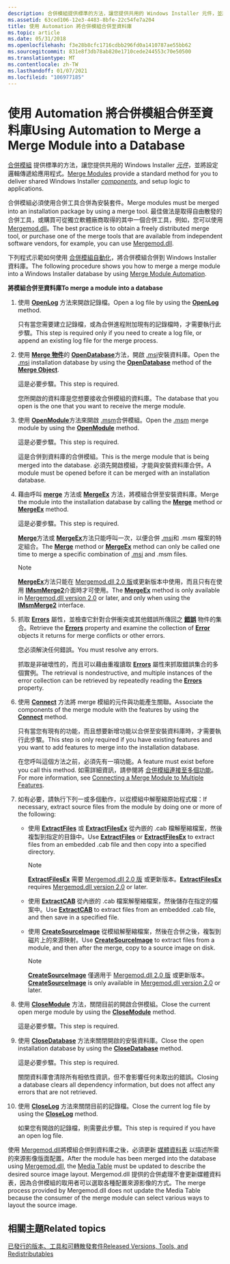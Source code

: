 ```yaml
---
description: 合併模組提供標準的方法，讓您提供共用的 Windows Installer 元件，並將設定邏輯傳遞給應用程式。
ms.assetid: 63ced106-12e3-4483-8bfe-22c54fe7a204
title: 使用 Automation 將合併模組合併至資料庫
ms.topic: article
ms.date: 05/31/2018
ms.openlocfilehash: f3e28b8cfc1716cdbb296fd0a1410787ae55bb62
ms.sourcegitcommit: 831e8f3db78ab820e1710cede244553c70e50500
ms.translationtype: MT
ms.contentlocale: zh-TW
ms.lasthandoff: 01/07/2021
ms.locfileid: "106977185"
---
```

# <a name="using-automation-to-merge-a-merge-module-into-a-database"></a><span data-ttu-id="5bba0-103">使用 Automation 將合併模組合併至資料庫</span><span class="sxs-lookup"><span data-stu-id="5bba0-103">Using Automation to Merge a Merge Module into a Database</span></span>

<span data-ttu-id="5bba0-104">[合併模組](merge-modules.md) 提供標準的方法，讓您提供共用的 Windows Installer [*元件*](c-gly.md)，並將設定邏輯傳遞給應用程式。</span><span class="sxs-lookup"><span data-stu-id="5bba0-104">[Merge Modules](merge-modules.md) provide a standard method for you to deliver shared Windows Installer [*components*](c-gly.md), and setup logic to applications.</span></span>

<span data-ttu-id="5bba0-105">合併模組必須使用合併工具合併為安裝套件。</span><span class="sxs-lookup"><span data-stu-id="5bba0-105">Merge modules must be merged into an installation package by using a merge tool.</span></span> <span data-ttu-id="5bba0-106">最佳做法是取得自由散發的合併工具，或購買可從獨立軟體廠商取得的其中一個合併工具，例如，您可以使用 [Mergemod.dll](merge-module-automation.md)。</span><span class="sxs-lookup"><span data-stu-id="5bba0-106">The best practice is to obtain a freely distributed merge tool, or purchase one of the merge tools that are available from independent software vendors, for example, you can use [Mergemod.dll](merge-module-automation.md).</span></span>

<span data-ttu-id="5bba0-107">下列程式示範如何使用 [合併模組自動化](merge-module-automation.md)，將合併模組合併到 Windows Installer 資料庫。</span><span class="sxs-lookup"><span data-stu-id="5bba0-107">The following procedure shows you how to merge a merge module into a Windows Installer database by using [Merge Module Automation](merge-module-automation.md).</span></span>

<span data-ttu-id="5bba0-108">**將模組合併至資料庫**</span><span class="sxs-lookup"><span data-stu-id="5bba0-108">**To merge a module into a database**</span></span>

1.  <span data-ttu-id="5bba0-109">使用 [**OpenLog**](merge-openlog.md) 方法來開啟記錄檔。</span><span class="sxs-lookup"><span data-stu-id="5bba0-109">Open a log file by using the [**OpenLog**](merge-openlog.md) method.</span></span>

    <span data-ttu-id="5bba0-110">只有當您需要建立記錄檔，或為合併進程附加現有的記錄檔時，才需要執行此步驟。</span><span class="sxs-lookup"><span data-stu-id="5bba0-110">This step is required only if you need to create a log file, or append an existing log file for the merge process.</span></span>

2.  <span data-ttu-id="5bba0-111">使用 [**Merge 物件**](merge-object.md)的 [**OpenDatabase**](merge-opendatabase.md)方法，開啟 [.msi](windows-installer-file-extensions.md)安裝資料庫。</span><span class="sxs-lookup"><span data-stu-id="5bba0-111">Open the [.msi](windows-installer-file-extensions.md) installation database by using the [**OpenDatabase**](merge-opendatabase.md) method of the [**Merge Object**](merge-object.md).</span></span>

    <span data-ttu-id="5bba0-112">這是必要步驟。</span><span class="sxs-lookup"><span data-stu-id="5bba0-112">This step is required.</span></span>

    <span data-ttu-id="5bba0-113">您所開啟的資料庫是您想要接收合併模組的資料庫。</span><span class="sxs-lookup"><span data-stu-id="5bba0-113">The database that you open is the one that you want to receive the merge module.</span></span>

3.  <span data-ttu-id="5bba0-114">使用 [**OpenModule**](merge-openmodule.md)方法來開啟 [.msm](windows-installer-file-extensions.md)合併模組。</span><span class="sxs-lookup"><span data-stu-id="5bba0-114">Open the [.msm](windows-installer-file-extensions.md) merge module by using the [**OpenModule**](merge-openmodule.md) method.</span></span>

    <span data-ttu-id="5bba0-115">這是必要步驟。</span><span class="sxs-lookup"><span data-stu-id="5bba0-115">This step is required.</span></span>

    <span data-ttu-id="5bba0-116">這是合併到資料庫的合併模組。</span><span class="sxs-lookup"><span data-stu-id="5bba0-116">This is the merge module that is being merged into the database.</span></span> <span data-ttu-id="5bba0-117">必須先開啟模組，才能與安裝資料庫合併。</span><span class="sxs-lookup"><span data-stu-id="5bba0-117">A module must be opened before it can be merged with an installation database.</span></span>

4.  <span data-ttu-id="5bba0-118">藉由呼叫 [**merge**](merge-object.md) 方法或 [**MergeEx**](merge-mergeex.md) 方法，將模組合併至安裝資料庫。</span><span class="sxs-lookup"><span data-stu-id="5bba0-118">Merge the module into the installation database by calling the [**Merge**](merge-object.md) method or [**MergeEx**](merge-mergeex.md) method.</span></span>

    <span data-ttu-id="5bba0-119">這是必要步驟。</span><span class="sxs-lookup"><span data-stu-id="5bba0-119">This step is required.</span></span>

    <span data-ttu-id="5bba0-120">[**Merge**](merge-object.md)方法或 [**MergeEx**](merge-mergeex.md)方法只能呼叫一次，以便合併 [.msi](windows-installer-file-extensions.md)和 .msm 檔案的特定組合。</span><span class="sxs-lookup"><span data-stu-id="5bba0-120">The [**Merge**](merge-object.md) method or [**MergeEx**](merge-mergeex.md) method can only be called one time to merge a specific combination of [.msi](windows-installer-file-extensions.md) and .msm files.</span></span>

    > [!Note]  
    > <span data-ttu-id="5bba0-121">[**MergeEx**](merge-mergeex.md)方法只能在 [Mergemod.dll 2.0 版](merge-module-automation.md)或更新版本中使用，而且只有在使用 [**IMsmMerge2**](/windows/desktop/api/Mergemod/nn-mergemod-imsmmerge2)介面時才可使用。</span><span class="sxs-lookup"><span data-stu-id="5bba0-121">The [**MergeEx**](merge-mergeex.md) method is only available in [Mergemod.dll version 2.0](merge-module-automation.md) or later, and only when using the [**IMsmMerge2**](/windows/desktop/api/Mergemod/nn-mergemod-imsmmerge2) interface.</span></span>

     

5.  <span data-ttu-id="5bba0-122">抓取 [**Errors**](merge-errors.md) 屬性，並檢查它針對合併衝突或其他錯誤所傳回之 [**錯誤**](error-object.md) 物件的集合。</span><span class="sxs-lookup"><span data-stu-id="5bba0-122">Retrieve the [**Errors**](merge-errors.md) property and examine the collection of [**Error**](error-object.md) objects it returns for merge conflicts or other errors.</span></span>

    <span data-ttu-id="5bba0-123">您必須解決任何錯誤。</span><span class="sxs-lookup"><span data-stu-id="5bba0-123">You must resolve any errors.</span></span>

    <span data-ttu-id="5bba0-124">抓取是非破壞性的，而且可以藉由重複讀取 [**Errors**](merge-errors.md) 屬性來抓取錯誤集合的多個實例。</span><span class="sxs-lookup"><span data-stu-id="5bba0-124">The retrieval is nondestructive, and multiple instances of the error collection can be retrieved by repeatedly reading the [**Errors**](merge-errors.md) property.</span></span>

6.  <span data-ttu-id="5bba0-125">使用 [**Connect**](merge-connect.md) 方法將 merge 模組的元件與功能產生關聯。</span><span class="sxs-lookup"><span data-stu-id="5bba0-125">Associate the components of the merge module with the features by using the [**Connect**](merge-connect.md) method.</span></span>

    <span data-ttu-id="5bba0-126">只有當您有現有的功能，而且想要新增功能以合併至安裝資料庫時，才需要執行此步驟。</span><span class="sxs-lookup"><span data-stu-id="5bba0-126">This step is only required if you have existing features and you want to add features to merge into the installation database.</span></span>

    <span data-ttu-id="5bba0-127">在您呼叫這個方法之前，必須先有一項功能。</span><span class="sxs-lookup"><span data-stu-id="5bba0-127">A feature must exist before you call this method.</span></span> <span data-ttu-id="5bba0-128">如需詳細資訊，請參閱將 [合併模組連接至多個功能](connecting-a-merge-module-to-multiple-features.md)。</span><span class="sxs-lookup"><span data-stu-id="5bba0-128">For more information, see [Connecting a Merge Module to Multiple Features](connecting-a-merge-module-to-multiple-features.md).</span></span>

7.  <span data-ttu-id="5bba0-129">如有必要，請執行下列一或多個動作，以從模組中解壓縮原始程式檔：</span><span class="sxs-lookup"><span data-stu-id="5bba0-129">If necessary, extract source files from the module by doing one or more of the following:</span></span>
    -   <span data-ttu-id="5bba0-130">使用 [**ExtractFiles**](merge-extractfiles.md) 或 [**ExtractFilesEx**](merge-extractfilesex.md) 從內嵌的 .cab 檔解壓縮檔案，然後複製到指定的目錄中。</span><span class="sxs-lookup"><span data-stu-id="5bba0-130">Use [**ExtractFiles**](merge-extractfiles.md) or [**ExtractFilesEx**](merge-extractfilesex.md) to extract files from an embedded .cab file and then copy into a specified directory.</span></span>
        > [!Note]  
        > <span data-ttu-id="5bba0-131">[**ExtractFilesEx**](merge-extractfilesex.md) 需要 [Mergemod.dll 2.0 版](merge-module-automation.md) 或更新版本。</span><span class="sxs-lookup"><span data-stu-id="5bba0-131">[**ExtractFilesEx**](merge-extractfilesex.md) requires [Mergemod.dll version 2.0](merge-module-automation.md) or later.</span></span>

         

    -   <span data-ttu-id="5bba0-132">使用 [**ExtractCAB**](merge-extractcab.md) 從內嵌的 .cab 檔案解壓縮檔案，然後儲存在指定的檔案中。</span><span class="sxs-lookup"><span data-stu-id="5bba0-132">Use [**ExtractCAB**](merge-extractcab.md) to extract files from an embedded .cab file, and then save in a specified file.</span></span>
    -   <span data-ttu-id="5bba0-133">使用 [**CreateSourceImage**](merge-createsourceimage.md) 從模組解壓縮檔案，然後在合併之後，複製到磁片上的來源映射。</span><span class="sxs-lookup"><span data-stu-id="5bba0-133">Use [**CreateSourceImage**](merge-createsourceimage.md) to extract files from a module, and then after the merge, copy to a source image on disk.</span></span>
        > [!Note]  
        > <span data-ttu-id="5bba0-134">[**CreateSourceImage**](merge-createsourceimage.md) 僅適用于 [Mergemod.dll 2.0 版](merge-module-automation.md) 或更新版本。</span><span class="sxs-lookup"><span data-stu-id="5bba0-134">[**CreateSourceImage**](merge-createsourceimage.md) is only available in [Mergemod.dll version 2.0](merge-module-automation.md) or later.</span></span>

         
8.  <span data-ttu-id="5bba0-135">使用 [**CloseModule**](merge-closemodule.md) 方法，關閉目前的開啟合併模組。</span><span class="sxs-lookup"><span data-stu-id="5bba0-135">Close the current open merge module by using the [**CloseModule**](merge-closemodule.md) method.</span></span>

    <span data-ttu-id="5bba0-136">這是必要步驟。</span><span class="sxs-lookup"><span data-stu-id="5bba0-136">This step is required.</span></span>

9.  <span data-ttu-id="5bba0-137">使用 [**CloseDatabase**](merge-closedatabase.md) 方法來關閉開啟的安裝資料庫。</span><span class="sxs-lookup"><span data-stu-id="5bba0-137">Close the open installation database by using the [**CloseDatabase**](merge-closedatabase.md) method.</span></span>

    <span data-ttu-id="5bba0-138">這是必要步驟。</span><span class="sxs-lookup"><span data-stu-id="5bba0-138">This step is required.</span></span>

    <span data-ttu-id="5bba0-139">關閉資料庫會清除所有相依性資訊，但不會影響任何未取出的錯誤。</span><span class="sxs-lookup"><span data-stu-id="5bba0-139">Closing a database clears all dependency information, but does not affect any errors that are not retrieved.</span></span>

10. <span data-ttu-id="5bba0-140">使用 [**CloseLog**](merge-closelog.md) 方法來關閉目前的記錄檔。</span><span class="sxs-lookup"><span data-stu-id="5bba0-140">Close the current log file by using the [**CloseLog**](merge-closelog.md) method.</span></span>

    <span data-ttu-id="5bba0-141">如果您有開啟的記錄檔，則需要此步驟。</span><span class="sxs-lookup"><span data-stu-id="5bba0-141">This step is required if you have an open log file.</span></span>

<span data-ttu-id="5bba0-142">使用 [Mergemod.dll](merge-module-automation.md)將模組合併到資料庫之後，必須更新 [媒體資料表](media-table.md) 以描述所需的來源影像版面配置。</span><span class="sxs-lookup"><span data-stu-id="5bba0-142">After the module has been merged into the database using [Mergemod.dll](merge-module-automation.md), the [Media Table](media-table.md) must be updated to describe the desired source image layout.</span></span> <span data-ttu-id="5bba0-143">Mergemod.dll 提供的合併處理不會更新媒體資料表，因為合併模組的取用者可以選取各種配置來源影像的方式。</span><span class="sxs-lookup"><span data-stu-id="5bba0-143">The merge process provided by Mergemod.dll does not update the Media Table because the consumer of the merge module can select various ways to layout the source image.</span></span>

## <a name="related-topics"></a><span data-ttu-id="5bba0-144">相關主題</span><span class="sxs-lookup"><span data-stu-id="5bba0-144">Related topics</span></span>

<dl> <dt>

[<span data-ttu-id="5bba0-145">已發行的版本、工具和可轉散發套件</span><span class="sxs-lookup"><span data-stu-id="5bba0-145">Released Versions, Tools, and Redistributables</span></span>](released-versions-tools-and-redistributables.md)
</dt> </dl>

 

 




